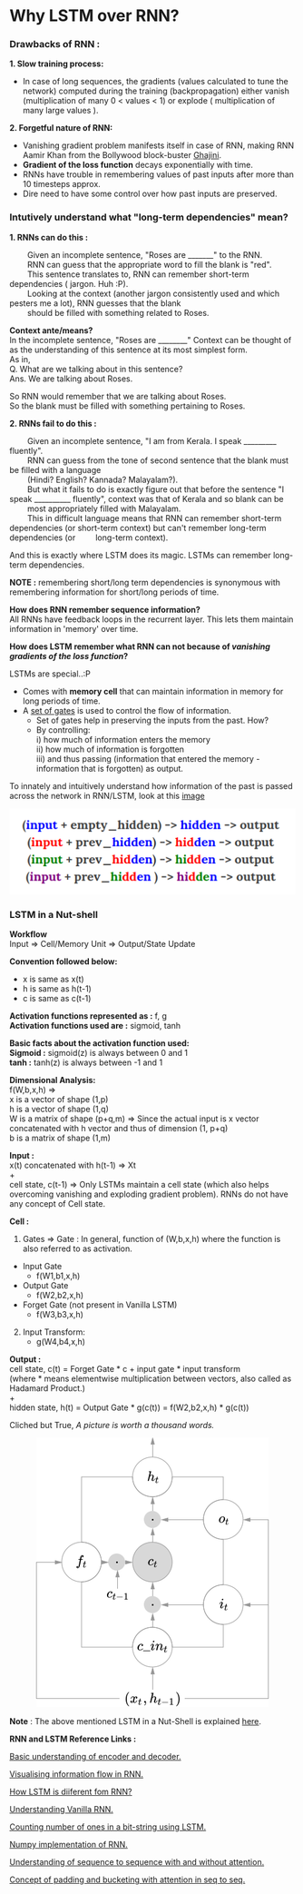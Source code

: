 # Why LSTM over RNN?

### Drawbacks of RNN :

**1. Slow training process:**
- In case of long sequences, the gradients (values calculated to tune the network) computed during the training (backpropagation) either vanish (multiplication of many 0 < values < 1)
or explode ( multiplication of many large values ).

**2. Forgetful nature of RNN:**
- Vanishing gradient problem manifests itself in case of RNN, making RNN Aamir Khan from the Bollywood block-buster [Ghajini](http://www.imdb.com/title/tt1166100/).
- **Gradient of the loss function** decays exponentially with time.
- RNNs have trouble in remembering values of past inputs after more than 10 timesteps approx.
- Dire need to have some control over how past inputs are preserved.

### Intutively understand what "long-term dependencies" mean?<br>

**1. RNNs can do this :**<br>

&nbsp;&nbsp;&nbsp;&nbsp;&nbsp;&nbsp;&nbsp;&nbsp;Given an incomplete sentence, "Roses are _______" to the RNN.<br>
&nbsp;&nbsp;&nbsp;&nbsp;&nbsp;&nbsp;&nbsp;&nbsp;RNN can guess that the appropriate word to fill the blank is "red".<br>
&nbsp;&nbsp;&nbsp;&nbsp;&nbsp;&nbsp;&nbsp;&nbsp;This sentence translates to, RNN can remember short-term dependencies ( jargon. Huh :P).<br>
&nbsp;&nbsp;&nbsp;&nbsp;&nbsp;&nbsp;&nbsp;&nbsp;Looking at the context (another jargon consistently used and which pesters me a lot), RNN guesses that the blank<br>
&nbsp;&nbsp;&nbsp;&nbsp;&nbsp;&nbsp;&nbsp;&nbsp;should be filled with something related
to Roses.<br>

**Context ante/means?**<br>
In the incomplete sentence, "Roses are ________" 
Context can be thought of as the understanding of this sentence at its most simplest form.<br>
As in,<br>
Q. What are we talking about in this sentence?<br>
Ans. We are talking about Roses.<br>

So RNN would remember that we are talking about Roses.<br> So the blank must be filled with something pertaining to Roses.<br>

**2. RNNs fail to do this :**<br>

&nbsp;&nbsp;&nbsp;&nbsp;&nbsp;&nbsp;&nbsp;&nbsp;Given an incomplete sentence, "I am from Kerala. I speak _________ fluently".<br>
&nbsp;&nbsp;&nbsp;&nbsp;&nbsp;&nbsp;&nbsp;&nbsp;RNN can guess from the tone of second sentence that the blank must be filled with a language<br>
&nbsp;&nbsp;&nbsp;&nbsp;&nbsp;&nbsp;&nbsp;&nbsp;(Hindi? English? Kannada? Malayalam?).<br>
&nbsp;&nbsp;&nbsp;&nbsp;&nbsp;&nbsp;&nbsp;&nbsp;But what it fails to do is exactly figure out that before the sentence "I speak __________ fluently", context was that of Kerala and so blank can be &nbsp;&nbsp;&nbsp;&nbsp;&nbsp;&nbsp;&nbsp;&nbsp;most appropriately filled with Malayalam.<br>
&nbsp;&nbsp;&nbsp;&nbsp;&nbsp;&nbsp;&nbsp;&nbsp;This in difficult language means that RNN can remember short-term dependencies (or short-term context) but can't remember long-term dependencies (or &nbsp;&nbsp;&nbsp;&nbsp;&nbsp;&nbsp;&nbsp;&nbsp;long-term context).<br>

And this is exactly where LSTM does its magic. LSTMs can remember long-term dependencies.<br>

**NOTE :** remembering short/long term dependencies is synonymous with remembering information for short/long periods of time.<br>

**How does RNN remember sequence information?** <br>
All RNNs have feedback loops in the recurrent layer. This lets them maintain information in 'memory' over time.

<b>How does LSTM remember what RNN can not because of <i>vanishing gradients of the loss function</i>?</b>

LSTMs are special..:P
- Comes with **memory cell** that can maintain information in memory for long periods of time.
- A <u>set of gates</u> is used to control the flow of information.
	- Set of gates help in preserving the inputs from the past. How?
	- By controlling:<br>
		i) how much of information enters the memory<br>
		ii) how much of information is forgotten<br>
		iii) and thus passing (information that entered the memory - information that is forgotten) as output.<br>

To innately and intuitively understand how information of the past is passed across the network in RNN/LSTM, look at this [image](https://iamtrask.github.io/2015/11/15/anyone-can-code-lstm/)<br>
<p align="center">
	<img src="https://github.com/PollenJain/LSTM_Tensorflow/blob/master/hidden_layer_recurrence.png">
</p>

### LSTM in a Nut-shell

**Workflow**<br>
Input => Cell/Memory Unit => Output/State Update

**Convention followed below:**
- x is same as x(t)
- h is same as h(t-1)
- c is same as c(t-1)


**Activation functions represented as :** f, g<br>
**Activation functions used are :** sigmoid, tanh<br>

**Basic facts about the activation function used:**<br>
**Sigmoid :** sigmoid(z) is always between 0 and 1<br>
**tanh :** tanh(z) is always between -1 and 1<br>

**Dimensional Analysis:**<br>
f(W,b,x,h) => <br>
	    x is a vector of shape (1,p)<br>
	    h is a vector of shape (1,q)<br>
	    W is a matrix of shape (p+q,m) => Since the actual input is x vector concatenated with h vector and thus of dimension (1, p+q)<br>
	    b is a matrix of shape (1,m)<br>
	
**Input :**<br>
x(t) concatenated with h(t-1) => Xt<br>
		+<br>
cell state, c(t-1) => Only LSTMs maintain a cell state (which also helps overcoming vanishing and exploding gradient problem). RNNs do not have any concept of Cell state.<br>

	  

**Cell :**<br>
1. Gates => Gate : In general, function of (W,b,x,h) where the function is also referred to as activation.<br>
 - Input Gate <br>
	- f(W1,b1,x,h) <br>
 - Output Gate <br>
	- f(W2,b2,x,h) <br>
 - Forget Gate (not present in Vanilla LSTM) <br>
	- f(W3,b3,x,h) <br>
       
2. Input Transform:<br>
	- g(W4,b4,x,h)<br>
	

**Output :**<br>
cell state, c(t) = Forget Gate * c + input gate * input transform<br> 
(where * means elementwise multiplication between vectors, also called as Hadamard Product.)<br>
	+<br>
hidden state, h(t) = Output Gate * g(c(t)) = f(W2,b2,x,h) * g(c(t))<br>

Cliched but True, *A picture is worth a thousand words.*<br>
<p align="center">
	<img src="https://github.com/PollenJain/LSTM_Tensorflow/blob/master/mathematics_of_lstm.png">
</p>

__Note__ : The above mentioned LSTM in a Nut-Shell is explained [here](https://apaszke.github.io/lstm-explained.html).

**RNN and LSTM Reference Links :**

[Basic understanding of encoder and decoder.](https://github.com/ematvey/tensorflow-seq2seq-tutorials/blob/master/1-seq2seq.ipynb)<br>

[Visualising information flow in RNN.](https://iamtrask.github.io/2015/11/15/anyone-can-code-lstm/)<br>

[How LSTM is diiferent fom RNN?](http://colah.github.io/posts/2015-08-Understanding-LSTMs/)<br>

[Understanding Vanilla RNN.](http://www.wildml.com/2015/09/recurrent-neural-networks-tutorial-part-1-introduction-to-rnns/)<br>

[Counting number of ones in a bit-string using LSTM.](http://monik.in/a-noobs-guide-to-implementing-rnn-lstm-using-tensorflow/)<br>

[Numpy implementation of RNN.](https://gist.github.com/karpathy/d4dee566867f8291f086)<br>

[Understanding of sequence to sequence with and without attention.](https://indico.io/blog/sequence-modeling-neuralnets-part1/)<br>

[Concept of padding and bucketing with attention in seq to seq.](http://suriyadeepan.github.io/2016-06-28-easy-seq2seq/)






















	








